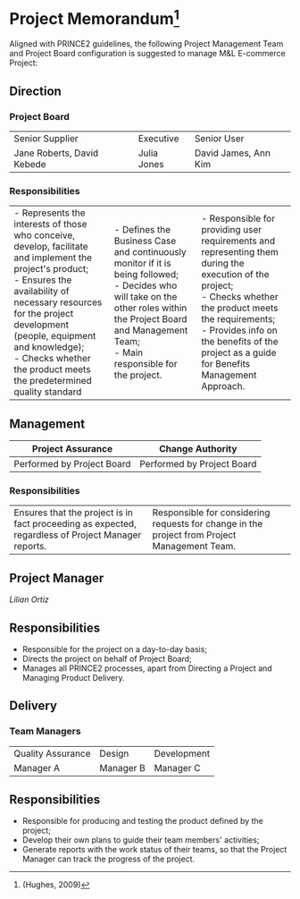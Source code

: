 # Project Memorandum[^1]

Aligned with PRINCE2 guidelines, the following Project Management Team and Project Board configuration is suggested to manage M&L E-commerce Project:

## Direction

<h3>Project Board</h3>

|  |  |  |
| --------------- | --------- | ----------- |
| Senior Supplier | Executive | Senior User |
| Jane Roberts, David Kebede | Julia Jones | David James, Ann Kim |

<h3>Responsibilities</h3>

|  |  |  |
| --------------- | --------- | ----------- |
| - Represents the interests of those who conceive, develop, facilitate and implement the project's product;<br> - Ensures the availability of necessary resources for the project development (people, equipment and knowledge);<br> - Checks whether the product meets the predetermined quality standard  | - Defines the Business Case and continuously monitor if it is being followed;<br> - Decides who will take on the other roles within the Project Board and Management Team;<br> - Main responsible for the project.| - Responsible for providing user requirements and representing them during the execution of the project;<br> - Checks whether the product meets the requirements;<br> - Provides info on the benefits of the project as a guide for Benefits Management Approach. |

## Management

| Project Assurance | Change Authority |
| --------------- | --------- |
| Performed by Project Board | Performed by Project Board |

<h3>Responsibilities</h3>

|                 |           |
| --------------- | --------- |
| Ensures that the project is in fact proceeding as expected, regardless of Project Manager reports. | Responsible for considering requests for change in the project from Project Management Team. |

## Project Manager
*Lilian Ortiz*

## Responsibilities
- Responsible for the project on a day-to-day basis;
- Directs the project on behalf of Project Board;
- Manages all PRINCE2 processes, apart from Directing a Project and Managing Product Delivery.

## Delivery

<h3>Team Managers</h3>

|  |  |  |
| --------------- | --------- | ----------- |
| Quality Assurance | Design | Development |
| Manager A | Manager B | Manager C |

## Responsibilities
- Responsible for producing and testing the product defined by the project;
- Develop their own plans to guide their team members' activities;
- Generate reports with the work status of their teams, so that the Project Manager can track the progress of the project.

[^1]: (Hughes, 2009)